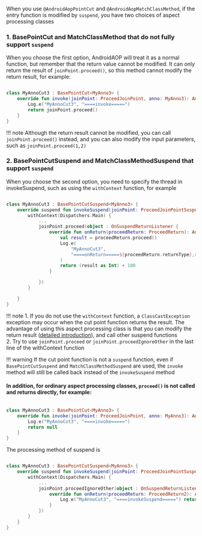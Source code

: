When you use `@AndroidAopPointCut` and `@AndroidAopMatchClassMethod`, if the entry function is modified by `suspend`, you have two choices of aspect processing classes

### 1. BasePointCut and MatchClassMethod that do not fully support `suspend`

When you choose the first option, AndroidAOP will treat it as a normal function, but remember that the return value cannot be modified. It can only return the result of `joinPoint.proceed()`, so this method cannot modify the return result, for example:

```kotlin

class MyAnnoCut3 : BasePointCut<MyAnno3> {
    override fun invoke(joinPoint: ProceedJoinPoint, anno: MyAnno3): Any? {
        Log.e("MyAnnoCut3", "====invoke=====")
        return joinPoint.proceed()
    }
}
```

!!! note
    Although the return result cannot be modified, you can call `joinPoint.proceed()` instead, and you can also modify the input parameters, such as `joinPoint.proceed(1,2)`

### 2. BasePointCutSuspend and MatchClassMethodSuspend that support `suspend`

When you choose the second option, you need to specify the thread in invokeSuspend, such as using the `withContext` function, for example

```kotlin

class MyAnnoCut3 : BasePointCutSuspend<MyAnno3> {
    override suspend fun invokeSuspend(joinPoint: ProceedJoinPointSuspend, anno: MyAnno3) {
        withContext(Dispatchers.Main) {
            ...
            joinPoint.proceed(object : OnSuspendReturnListener {
                override fun onReturn(proceedReturn: ProceedReturn): Any? {
                    val result = proceedReturn.proceed()
                    Log.e(
                        "MyAnnoCut3",
                        "====onReturn=====${proceedReturn.returnType},result=$result"
                    )
                    return (result as Int) + 100
                }

            })
        }

    }
}
```

!!! note
    1. If you do not use the `withContext` function, a `ClassCastException` exception may occur when the cut point function returns the result. The advantage of using this aspect processing class is that you can modify the return result ([detailed introduction](https://github.com/FlyJingFish/AndroidAOP/wiki/%E5%88%87%E7%82%B9%E6%96%B9%E6%B3%95%E8%BF%94%E5%9B%9E%E5%80%BC#suspend-%E5%87%BD%E6%95%B0)), and call other suspend functions <br>
    2. Try to use `joinPoint.proceed` or `joinPoint.proceedIgnoreOther` in the last line of the withContext function

!!! warning
    If the cut point function is not a `suspend` function, even if `BasePointCutSuspend` and `MatchClassMethodSuspend` are used, the `invoke` method will still be called back instead of the `invokeSuspend` method

#### In addition, for ordinary aspect processing classes, `proceed()` is not called and returns directly, for example:

```kotlin

class MyAnnoCut3 : BasePointCut<MyAnno3> {
    override fun invoke(joinPoint: ProceedJoinPoint, anno: MyAnno3): Any? {
        Log.e("MyAnnoCut3", "====invoke=====")
        return null
    }
}
```
The processing method of suspend is

```kotlin

class MyAnnoCut3 : BasePointCutSuspend<MyAnno3> {
    override suspend fun invokeSuspend(joinPoint: ProceedJoinPointSuspend, anno: MyAnno3) {
        withContext(Dispatchers.Main) {
            ...
            joinPoint.proceedIgnoreOther(object : OnSuspendReturnListener2 {
                override fun onReturn(proceedReturn: ProceedReturn2): Any? {
                    Log.e("MyAnnoCut3", "====invokeSuspend=====") return null
                }
            })
        }
    }
} 
```